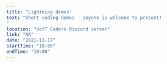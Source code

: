 ```yaml
---
title: "Lightning demos"
text: "Short coding demos - anyone is welcome to present!
"
location: "UofT Coders Discord server"
link: "NA"
date: "2021-11-17"
startTime: "18:00"
endTime: "19:00"
---
```

